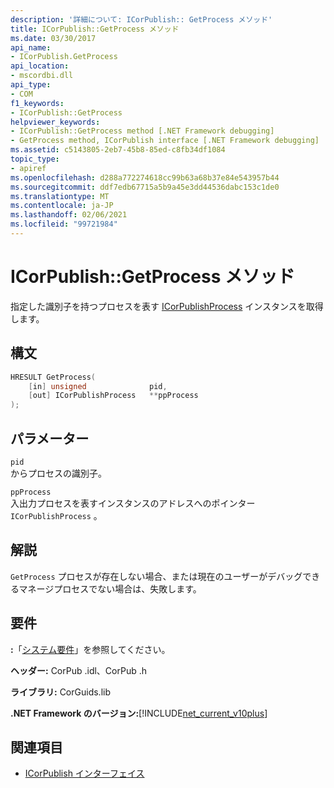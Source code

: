 ```yaml
---
description: '詳細について: ICorPublish:: GetProcess メソッド'
title: ICorPublish::GetProcess メソッド
ms.date: 03/30/2017
api_name:
- ICorPublish.GetProcess
api_location:
- mscordbi.dll
api_type:
- COM
f1_keywords:
- ICorPublish::GetProcess
helpviewer_keywords:
- ICorPublish::GetProcess method [.NET Framework debugging]
- GetProcess method, ICorPublish interface [.NET Framework debugging]
ms.assetid: c5143805-2eb7-45b8-85ed-c8fb34df1084
topic_type:
- apiref
ms.openlocfilehash: d288a772274618cc99b63a68b37e84e543957b44
ms.sourcegitcommit: ddf7edb67715a5b9a45e3dd44536dabc153c1de0
ms.translationtype: MT
ms.contentlocale: ja-JP
ms.lasthandoff: 02/06/2021
ms.locfileid: "99721984"
---
```

# <a name="icorpublishgetprocess-method"></a>ICorPublish::GetProcess メソッド

指定した識別子を持つプロセスを表す [ICorPublishProcess](icorpublishprocess-interface.md) インスタンスを取得します。  
  
## <a name="syntax"></a>構文  
  
```cpp  
HRESULT GetProcess(  
    [in] unsigned              pid,
    [out] ICorPublishProcess   **ppProcess  
);  
```  
  
## <a name="parameters"></a>パラメーター  

 `pid`  
 からプロセスの識別子。  
  
 `ppProcess`  
 入出力プロセスを表すインスタンスのアドレスへのポインター `ICorPublishProcess` 。  
  
## <a name="remarks"></a>解説  

 `GetProcess` プロセスが存在しない場合、または現在のユーザーがデバッグできるマネージプロセスでない場合は、失敗します。  
  
## <a name="requirements"></a>要件  

 **:**「[システム要件](../../get-started/system-requirements.md)」を参照してください。  
  
 **ヘッダー:** CorPub .idl、CorPub .h  
  
 **ライブラリ:** CorGuids.lib  
  
 **.NET Framework のバージョン:**[!INCLUDE[net_current_v10plus](../../../../includes/net-current-v10plus-md.md)]  
  
## <a name="see-also"></a>関連項目

- [ICorPublish インターフェイス](icorpublish-interface.md)
